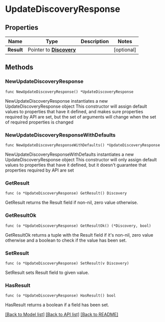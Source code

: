 # UpdateDiscoveryResponse

## Properties

Name | Type | Description | Notes
------------ | ------------- | ------------- | -------------
**Result** | Pointer to [**Discovery**](Discovery.md) |  | [optional] 

## Methods

### NewUpdateDiscoveryResponse

`func NewUpdateDiscoveryResponse() *UpdateDiscoveryResponse`

NewUpdateDiscoveryResponse instantiates a new UpdateDiscoveryResponse object
This constructor will assign default values to properties that have it defined,
and makes sure properties required by API are set, but the set of arguments
will change when the set of required properties is changed

### NewUpdateDiscoveryResponseWithDefaults

`func NewUpdateDiscoveryResponseWithDefaults() *UpdateDiscoveryResponse`

NewUpdateDiscoveryResponseWithDefaults instantiates a new UpdateDiscoveryResponse object
This constructor will only assign default values to properties that have it defined,
but it doesn't guarantee that properties required by API are set

### GetResult

`func (o *UpdateDiscoveryResponse) GetResult() Discovery`

GetResult returns the Result field if non-nil, zero value otherwise.

### GetResultOk

`func (o *UpdateDiscoveryResponse) GetResultOk() (*Discovery, bool)`

GetResultOk returns a tuple with the Result field if it's non-nil, zero value otherwise
and a boolean to check if the value has been set.

### SetResult

`func (o *UpdateDiscoveryResponse) SetResult(v Discovery)`

SetResult sets Result field to given value.

### HasResult

`func (o *UpdateDiscoveryResponse) HasResult() bool`

HasResult returns a boolean if a field has been set.


[[Back to Model list]](../README.md#documentation-for-models) [[Back to API list]](../README.md#documentation-for-api-endpoints) [[Back to README]](../README.md)


